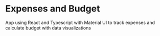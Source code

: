 # Expenses and Budget

App using React and Typescript with Material UI to track expenses and calculate budget with data visualizations